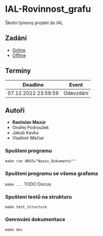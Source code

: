 # IAL-Rovinnost_grafu
Školní týmový projekt do IAL

## Zadání
- [Online](https://www.vut.cz/studis/student.phtml?sn=zadani_detail&apid=230956&zid=50673)
- [Offline](zadanie.html)

## Termíny
| Deadline            | Event     |
|---------------------|-----------|
| 07.12.2022 23:59:59 | Odevzdání |

## Autoři
- **Rastislav Mazúr**
- Ondřej Podroužek
- Jakub Kavka
- Vladimír Mečiar
 

### Spuštení programu
`make run ARGS="Nazov_Dokumentu""`

### Spuštení programu se všema grafama
`make ...` TODO Discus

### Spuštení testů na strukturu
`make test_structure`

### Genrování dokumentace
`make doc`
